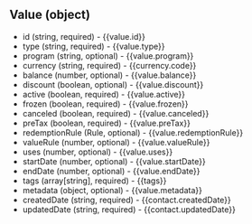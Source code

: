 ## Value (object)
+ id (string, required) - {{value.id}}
+ type (string, required) - {{value.type}}
+ program (string, optional) - {{value.program}}
+ currency (string, required) - {{currency.code}}
+ balance (number, optional) - {{value.balance}}
+ discount (boolean, optional) - {{value.discount}}
+ active (boolean, required) - {{value.active}}
+ frozen (boolean, required) - {{value.frozen}}
+ canceled (boolean, required) - {{value.canceled}}
+ preTax (boolean, required) - {{value.preTax}}
+ redemptionRule (Rule, optional) - {{value.redemptionRule}}
+ valueRule (number, optional) - {{value.valueRule}}
+ uses (number, optional) - {{value.uses}}
+ startDate (number, optional) - {{value.startDate}}
+ endDate (number, optional) - {{value.endDate}}
+ tags (array[string], required) - {{tags}}
+ metadata (object, optional) - {{value.metadata}}
+ createdDate (string, required) - {{contact.createdDate}}
+ updatedDate (string, required) - {{contact.updatedDate}}
